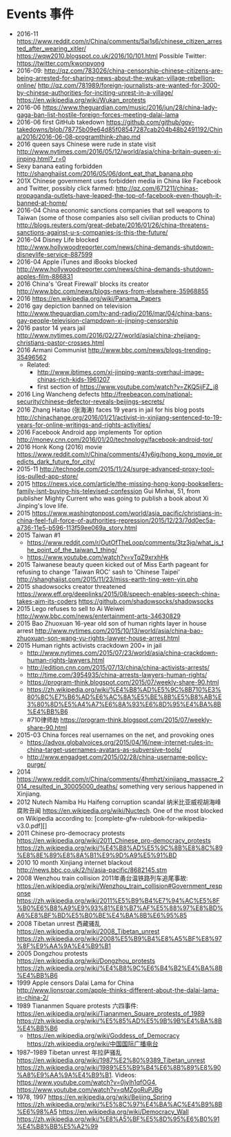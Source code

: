 # Events 事件

-   2016-11 <https://www.reddit.com/r/China/comments/5ai1s6/chinese_citizen_arrested_after_wearing_xitler/> <https://wqw2010.blogspot.co.uk/2016/10/101.html> Possible Twitter: <https://twitter.com/kwonpyong>
-   2016-09: <http://qz.com/783026/china-censorship-chinese-citizens-are-being-arrested-for-sharing-news-about-the-wukan-village-rebellion-online/> <http://qz.com/781989/foreign-journalists-are-wanted-for-3000-by-chinese-authorities-for-inciting-unrest-in-a-village/> <https://en.wikipedia.org/wiki/Wukan_protests>
-   2016-06 <https://www.theguardian.com/music/2016/jun/28/china-lady-gaga-ban-list-hostile-foreign-forces-meeting-dalai-lama>
-   2016-06 first GitHub takedown <https://github.com/github/gov-takedowns/blob/78775b09e64d85f08547287cab204b48b2491192/China/2016/2016-06-08-programthink-zhao.md>
-   2016 queen says Chinese were rude in state visit http://www.nytimes.com/2016/05/12/world/asia/china-britain-queen-xi-jinping.html?_r=0
-   Sexy banana eating forbidden http://shanghaiist.com/2016/05/06/dont_eat_that_banana.php
-   201X Chinese government uses forbidden media in China like Facebook and Twitter, possibly click farmed: <http://qz.com/671211/chinas-propaganda-outlets-have-leaped-the-top-of-facebook-even-though-it-banned-at-home/>
-   2016-04 China economic sanctions companies that sell weapons to Taiwan (some of those companies also sell civilian products to China) <http://blogs.reuters.com/great-debate/2016/01/26/china-threatens-sanctions-against-u-s-companies-is-this-the-future/>
-   2016-04 Disney Life blocked http://www.hollywoodreporter.com/news/china-demands-shutdown-disneylife-service-887599
-   2016-04 Apple iTunes and iBooks blocked http://www.hollywoodreporter.com/news/china-demands-shutdown-apples-film-886831
-   2016 China's 'Great Firewall' blocks its creator http://www.bbc.com/news/blogs-news-from-elsewhere-35968855
-   2016 https://en.wikipedia.org/wiki/Panama_Papers
-   2016 gay depiction banned on television http://www.theguardian.com/tv-and-radio/2016/mar/04/china-bans-gay-people-television-clampdown-xi-jinping-censorship
-   2016 pastor 14 years jail <http://www.nytimes.com/2016/02/27/world/asia/china-zhejiang-christians-pastor-crosses.html>
-   2016 Armani Communist <http://www.bbc.com/news/blogs-trending-35496562>
    -   Related:
        - <http://www.ibtimes.com/xi-jinping-wants-overhaul-image-chinas-rich-kids-1961207>
        - first section of <https://www.youtube.com/watch?v=ZKQ5ijFZ_j8>
-   2016 Ling Wancheng defects http://freebeacon.com/national-security/chinese-defector-reveals-beijings-secrets/
-   2016 Zhang Haitao (张海涛) faces 19 years in jail for his blog posts http://chinachange.org/2016/01/21/activist-in-xinjiang-sentenced-to-19-years-for-online-writings-and-rights-activities/
-   2016 Facebook Android app implements Tor option http://money.cnn.com/2016/01/20/technology/facebook-android-tor/
-   2016 Honk Kong (2016) movie https://www.reddit.com/r/China/comments/41y6ig/hong_kong_movie_predicts_dark_future_for_city/
-   2015-11 http://technode.com/2015/11/24/surge-advanced-proxy-tool-ios-pulled-app-store/
-   2015 https://news.vice.com/article/the-missing-hong-kong-booksellers-family-isnt-buying-his-televised-confession Gui Minhai, 51, from publisher Mighty Current who was going to publish a book about Xi Jinping's love life.
-   2015 https://www.washingtonpost.com/world/asia_pacific/christians-in-china-feel-full-force-of-authorities-repression/2015/12/23/7dd0ec5a-a736-11e5-b596-113f59ee069a_story.html
-   2015 Taiwan #1
    - https://www.reddit.com/r/OutOfTheLoop/comments/3tz3jq/what_is_the_point_of_the_taiwan_1_thing/
    - https://www.youtube.com/watch?v=vTqZ9xrxhHk
-   2015 Taiwanese beauty queen kicked out of Miss Earth pageant for refusing to change 'Taiwan ROC' sash to 'Chinese Taipei' http://shanghaiist.com/2015/11/23/miss-earth-ting-wen-yin.php
-   2015 shadowsocks creator threatened https://www.eff.org/deeplinks/2015/08/speech-enables-speech-china-takes-aim-its-coders https://github.com/shadowsocks/shadowsocks
-   2015 Lego refuses to sell to Ai Weiwei http://www.bbc.com/news/entertainment-arts-34630829
-   2015 Bao Zhuoxuan 16-year old son of human rights layer in house arrest http://www.nytimes.com/2015/10/13/world/asia/china-bao-zhuoxuan-son-wang-yu-rights-lawyer-house-arrest.html
-   2015 Human rights activists crackdown 200+ in jail
    - http://www.nytimes.com/2015/07/23/world/asia/china-crackdown-human-rights-lawyers.html
    - http://edition.cnn.com/2015/07/13/china/china-activists-arrests/
    - http://time.com/3954935/china-arrests-lawyers-human-rights/
    - https://program-think.blogspot.com/2015/07/weekly-share-90.html
    - https://zh.wikipedia.org/wiki/%E4%B8%AD%E5%9C%8B710%E3%80%8C%E7%B6%AD%E6%AC%8A%E5%BE%8B%E5%B8%AB%E3%80%8D%E5%A4%A7%E6%8A%93%E6%8D%95%E4%BA%8B%E4%BB%B6
    - #710律师劫
    https://program-think.blogspot.com/2015/07/weekly-share-90.html
-   2015-03 China forces real usernames on the net, and provoking ones
    - https://advox.globalvoices.org/2015/04/16/new-internet-rules-in-china-target-usernames-avatars-as-subversive-tools/
    - http://www.engadget.com/2015/02/28/china-username-policy-purge/
-   2014 https://www.reddit.com/r/China/comments/4hmhzt/xinjiang_massacre_2014_resulted_in_30005000_deaths/ something very serious happened in Xinjiang.
-   2012 Nutech Namiba Hu Haifeng corruption scandal 纳米比亚威视胡海峰腐败丑闻 <https://en.wikipedia.org/wiki/Nuctech>. One of the most blocked on Wikipedia according to: [complete-gfw-rulebook-for-wikipedia-v3.0.pdf][]
-   2011 Chinese pro-democracy protests <https://en.wikipedia.org/wiki/2011_Chinese_pro-democracy_protests> <https://zh.wikipedia.org/wiki/%E4%B8%AD%E5%9C%8B%E8%8C%89%E8%8E%89%E8%8A%B1%E9%9D%A9%E5%91%BD>
-   2010 10 month Xinjiang internet blackout <http://news.bbc.co.uk/2/hi/asia-pacific/8682145.stm>
-   2008 Wenzhou train collision 2011年甬台温铁路列车追尾事故: <https://en.wikipedia.org/wiki/Wenzhou_train_collision#Government_response> <https://zh.wikipedia.org/wiki/2011%E5%B9%B4%E7%94%AC%E5%8F%B0%E6%B8%A9%E9%93%81%E8%B7%AF%E5%88%97%E8%BD%A6%E8%BF%BD%E5%B0%BE%E4%BA%8B%E6%95%85>
-   2008 Tibetan unrest 西藏骚乱 <https://en.wikipedia.org/wiki/2008_Tibetan_unrest> <https://zh.wikipedia.org/wiki/2008%E5%B9%B4%E8%A5%BF%E8%97%8F%E9%AA%9A%E4%B9%B1>
-   2005 Dongzhou protests <https://en.wikipedia.org/wiki/Dongzhou_protests> <https://zh.wikipedia.org/wiki/%E4%B8%9C%E6%B4%B2%E4%BA%8B%E4%BB%B6>
-   1999 Apple censors Dalai Lama for China <http://www.lionsroar.com/apple-thinks-different-about-the-dalai-lama-in-china-2/>
-   1989 Tiananmen Square protests 六四事件: <https://en.wikipedia.org/wiki/Tiananmen_Square_protests_of_1989> <https://zh.wikipedia.org/wiki/%E5%85%AD%E5%9B%9B%E4%BA%8B%E4%BB%B6>
    - <https://en.wikipedia.org/wiki/Goddess_of_Democracy> <https://zh.wikipedia.org/wiki/中国国际广播电台>
-   1987–1989 Tibetan unrest 年拉萨骚乱 <https://en.wikipedia.org/wiki/1987%E2%80%9389_Tibetan_unrest> <https://zh.wikipedia.org/wiki/1989%E5%B9%B4%E6%8B%89%E8%90%A8%E9%AA%9A%E4%B9%B1>. Videos: <https://www.youtube.com/watch?v=0jylh1qfOG4>, <https://www.youtube.com/watch?v=qMZgoRuPJBg>
-   1978, 1997 <https://en.wikipedia.org/wiki/Beijing_Spring> <https://zh.wikipedia.org/wiki/%E5%8C%97%E4%BA%AC%E4%B9%8B%E6%98%A5> <https://en.wikipedia.org/wiki/Democracy_Wall> <https://zh.wikipedia.org/wiki/%E8%A5%BF%E5%8D%95%E6%B0%91%E4%B8%BB%E5%A2%99>
